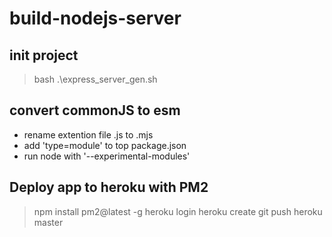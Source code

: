 # build-nodejs-server

## init project

> bash .\express_server_gen.sh

## convert commonJS to esm

- rename extention file .js to .mjs
- add 'type=module' to top package.json
- run node with '--experimental-modules'

## Deploy app to heroku with PM2

> npm install pm2@latest -g
> heroku login
> heroku create
> git push heroku master
